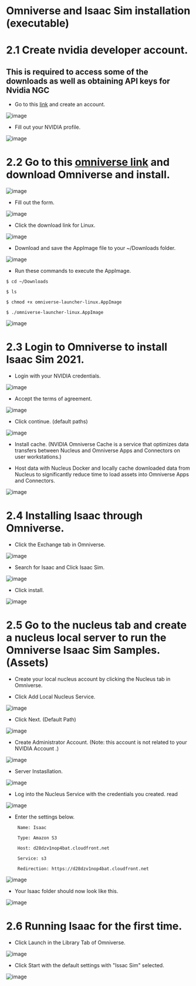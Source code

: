 # Omniverse and Isaac Sim installation (executable)

# 2.1 Create nvidia developer account.

## This is required to access some of the downloads as well as obtaining API keys for Nvidia NGC

-  Go to this <a href="https://developer.nvidia.com/developer-program">link</a> and create an account.

![image](https://user-images.githubusercontent.com/589439/143655734-92f93f94-723b-4a03-aee3-9004ebdfa931.png)

-  Fill out your NVIDIA profile.

![image](https://user-images.githubusercontent.com/589439/143655803-423dddd8-398e-49e0-839f-d96a5e655441.png)

# 2.2 Go to this <a href="https://www.nvidia.com/en-us/omniverse/">omniverse link</a> and download Omniverse and install.

![image](https://user-images.githubusercontent.com/589439/143158851-a4f7a00b-4f25-40e0-ae2e-2fba3edef08e.png)

-  Fill out the form.

![image](https://user-images.githubusercontent.com/589439/143158880-17506781-abc2-4188-aca3-4546dcb475f9.png)

-  Click the download link for Linux.

![image](https://user-images.githubusercontent.com/589439/143158912-97fb24ad-8b49-432e-a3d7-4badb0977714.png)

-  Download and save the AppImage file to your ~/Downloads folder.

![image](https://user-images.githubusercontent.com/589439/143158967-afad1831-822f-4440-9a4b-9248c909007d.png)

-  Run these commands to execute the AppImage.

`$ cd ~/Downloads`

`$ ls`

`$ chmod +x omniverse-launcher-linux.AppImage`

`$ ./omniverse-launcher-linux.AppImage`

![image](https://user-images.githubusercontent.com/589439/143656306-85f1aefd-a6a8-4f07-a2e9-b7153ff175ce.png)

# 2.3 Login to Omniverse to install Isaac Sim 2021.

-  Login with your NVIDIA credentials.

![image](https://user-images.githubusercontent.com/589439/143160948-90380e23-e8cc-42b3-8933-4d88c5c9bc90.png)

-  Accept the terms of agreement.

![image](https://user-images.githubusercontent.com/589439/143161008-59913f3c-cfde-4c9f-93d4-609dc0346469.png)

-  Click continue. (default paths)

![image](https://user-images.githubusercontent.com/589439/143161046-21afc550-6bf7-450c-b023-3296de59d7b4.png)

-  Install cache. (NVIDIA Omniverse Cache is a service that optimizes data transfers between Nucleus and Omniverse Apps and Connectors on user workstations.)

-  Host data with Nucleus Docker and locally cache downloaded data from Nucleus to significantly reduce time to load assets into Omniverse Apps and Connectors.

![image](https://user-images.githubusercontent.com/589439/143161192-9936a489-e81d-4ccc-a2e0-caf120ce92c4.png)

# 2.4 Installing Isaac through Omniverse.

-  Click the Exchange tab in Omniverse.

![image](https://user-images.githubusercontent.com/589439/143165080-9daa5e96-99c0-4e60-9a40-ff4f77944311.png)

-  Search for Isaac and Click Isaac Sim.

![image](https://user-images.githubusercontent.com/589439/143165387-659a75bf-ba62-49e4-9bab-320b0da9eeb1.png)

-  Click install.

![image](https://user-images.githubusercontent.com/589439/143165778-75f9cbea-b93b-4c0a-9661-269ec0e643f5.png)

# 2.5 Go to the nucleus tab and create a nucleus local server to run the Omniverse Isaac Sim Samples. (Assets)

-  Create your local nucleus account by clicking the Nucleus tab in Omniverse.

-  Click Add Local Nucleus Service.

![image](https://user-images.githubusercontent.com/589439/143163402-c38ef3e5-64a8-437f-8a4c-7f978b37e40b.png)

-  Click Next. (Default Path)

![image](https://user-images.githubusercontent.com/589439/143163446-5fa6c2bc-6437-4239-bcd7-5be8f9159de7.png)

-  Create Administrator Account. (Note: this account is not related to your NVIDIA Account
   .)

![image](https://user-images.githubusercontent.com/589439/164572862-88406493-2826-4246-aafe-a8dc28d2ce8c.png)

-  Server Instasllation.

![image](https://user-images.githubusercontent.com/589439/164573461-9b4f1c75-b562-4ada-a239-85d9276439b8.png)

-  Log into the Nucleus Service with the credentials you created.
   read

![image](https://user-images.githubusercontent.com/589439/164575160-968a154a-0b4f-47f2-9058-26ce013dc8db.png)

-  Enter the settings below.

        Name: Isaac

        Type: Amazon S3

        Host: d28dzv1nop4bat.cloudfront.net

        Service: s3

        Redirection: https://d28dzv1nop4bat.cloudfront.net

![image](https://user-images.githubusercontent.com/589439/164575465-06c23de3-5a99-43d6-bc30-fca9ef245bc6.png)

-  Your Isaac folder should now look like this.

![image](https://user-images.githubusercontent.com/589439/164575720-54249580-8f20-4bd7-b22d-0972fc21973d.png)

# 2.6 Running Isaac for the first time.

-  Click Launch in the Library Tab of Omniverse.

![image](https://user-images.githubusercontent.com/589439/143657605-6b09b104-698d-4eba-b5f7-e027eee033eb.png)

-  Click Start with the default settings with "Issac Sim" selected.

![image](https://user-images.githubusercontent.com/589439/143657653-c3d31131-1da7-4919-b7dd-8a9555c4aba6.png)
